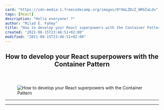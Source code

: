 ```yaml
---
card: "https://cdn-media-1.freecodecamp.org/images/0*OmLZDzZ_WRGIaLdv"
tags: [React]
description: "Hello everyone! ?"
author: "Milad E. Fahmy"
title: "How to develop your React superpowers with the Container Pattern"
created: "2021-08-15T23:46:51+02:00"
modified: "2021-08-15T23:46:51+02:00"
---
```

<div class="site-wrapper">
<main id="site-main" class="site-main outer">
<div class="inner">
<article class="post-full post tag-react tag-javascript tag-programming tag-tech tag-coding ">
<header class="post-full-header">
<h1 class="post-full-title">How to develop your React superpowers with the Container Pattern</h1>
</header>
<figure class="post-full-image">
<picture>
<source media="(max-width: 700px)" sizes="1px" srcset="data:image/gif;base64,R0lGODlhAQABAIAAAAAAAP///yH5BAEAAAAALAAAAAABAAEAAAIBRAA7 1w">
<source media="(min-width: 701px)" sizes="(max-width: 800px) 400px,
(max-width: 1170px) 700px,
1400px" srcset="https://cdn-media-1.freecodecamp.org/images/0*OmLZDzZ_WRGIaLdv 300w,
https://cdn-media-1.freecodecamp.org/images/0*OmLZDzZ_WRGIaLdv 600w,
https://cdn-media-1.freecodecamp.org/images/0*OmLZDzZ_WRGIaLdv 1000w,
https://cdn-media-1.freecodecamp.org/images/0*OmLZDzZ_WRGIaLdv 2000w">
<img onerror="this.style.display='none'" src="https://cdn-media-1.freecodecamp.org/images/0*OmLZDzZ_WRGIaLdv" alt="How to develop your React superpowers with the Container Pattern">
</picture>
</figure>
<section class="post-full-content">
<div class="post-content">
</div>
<hr>
<hr>
</section>
</article>
</div>
</main>
</div>
<!-- Google Tag Manager (noscript) -->
<!-- End Google Tag Manager (noscript) -->
